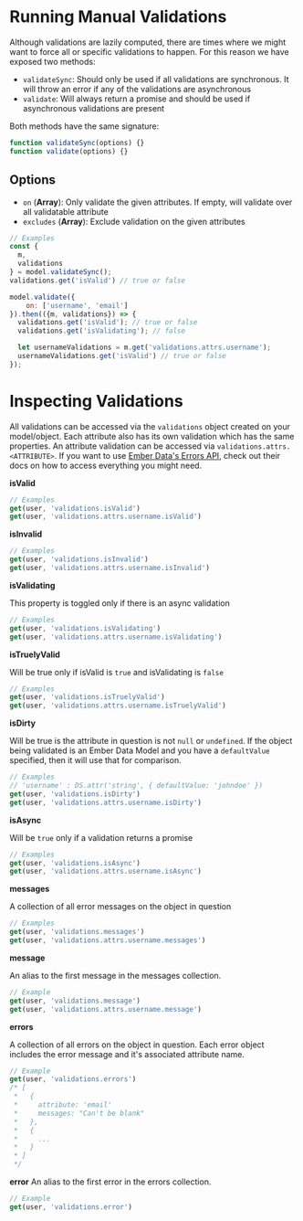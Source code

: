 # Running Manual Validations
Although validations are lazily computed, there are times where we might want to force all or specific validations to happen. For this reason we have exposed two methods:

* `validateSync`: Should only be used if all validations are synchronous. It will throw an error if any of the validations are asynchronous
* `validate`: Will always return a promise and should be used if asynchronous validations are present

Both methods have the same signature:
```javascript
function validateSync(options) {}
function validate(options) {}
```

## Options
* `on` (**Array**): Only validate the given attributes. If empty, will validate over all validatable attribute
* `excludes` (**Array**): Exclude validation on the given attributes

```javascript
// Examples
const {
  m,
  validations
} = model.validateSync();
validations.get('isValid') // true or false

model.validate({
    on: ['username', 'email']
}).then(({m, validations}) => {
  validations.get('isValid'); // true or false
  validations.get('isValidating'); // false

  let usernameValidations = m.get('validations.attrs.username');
  usernameValidations.get('isValid') // true or false
});
```

# Inspecting Validations
All validations can be accessed via the `validations` object created on your model/object. Each attribute also has its own validation which has the same properties. An attribute validation can be accessed via `validations.attrs.<ATTRIBUTE>`. If you want to use [Ember Data's Errors API](http://emberjs.com/api/data/classes/DS.Errors.html), check out their docs on how to access everything you might need.

**isValid**
```javascript
// Examples
get(user, 'validations.isValid')
get(user, 'validations.attrs.username.isValid')
```

**isInvalid**
```javascript
// Examples
get(user, 'validations.isInvalid')
get(user, 'validations.attrs.username.isInvalid')
```

**isValidating**

This property is toggled only if there is an async validation

```javascript
// Examples
get(user, 'validations.isValidating')
get(user, 'validations.attrs.username.isValidating')
```

**isTruelyValid**

Will be true only if isValid is `true` and isValidating is `false`

```javascript
// Examples
get(user, 'validations.isTruelyValid')
get(user, 'validations.attrs.username.isTruelyValid')
```

**isDirty**

Will be true is the attribute in question is not `null` or `undefined`. If the object being validated is an Ember Data Model and you have a `defaultValue` specified, then it will use that for comparison.

```javascript
// Examples
// 'username' : DS.attr('string', { defaultValue: 'johndoe' })
get(user, 'validations.isDirty')
get(user, 'validations.attrs.username.isDirty')
```

**isAsync**

Will be `true` only if a validation returns a promise

```javascript
// Examples
get(user, 'validations.isAsync')
get(user, 'validations.attrs.username.isAsync')
```

**messages**

A collection of all error messages on the object in question

```javascript
// Examples
get(user, 'validations.messages')
get(user, 'validations.attrs.username.messages')
```

**message**

An alias to the first message in the messages collection.

```javascript
// Example
get(user, 'validations.message')
get(user, 'validations.attrs.username.message')
```

**errors**

A collection of all errors on the object in question. Each error object includes the error message and it's associated attribute name.

```javascript
// Example
get(user, 'validations.errors')
/* [
 *   {
 *     attribute: 'email'
 *     messages: "Can't be blank"
 *   },
 *   {
 *     ...
 *   }
 * ]
 */
```

**error**
An alias to the first error in the errors collection.

```javascript
// Example
get(user, 'validations.error')
```
